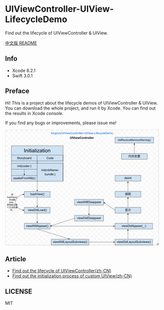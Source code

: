# UIViewController-UIView-LifecycleDemo

Find out the lifecycle of UIViewController &amp; UIView.

[中文版 README](README_CN.md)

## Info

- Xcode 8.2.1
- Swift 3.0.1

## Preface

Hi! This is a project about the lifecycle demos of UIViewController & UIView. You can download the whole project, and run it by Xcode. You can find out the results in Xcode console.

If you find any bugs or improvements, please issue me!

![Structure](images/uiviewcontroller-lifecycle.png)

## Article

- [Find out the lifecycle of UIViewController(zh-CN)](UIViewController_Lifecycle.md)
- [Find out the initialization process of custom UIView(zh-CN)](https://kingcos.me/posts/2017/uiviewcontroller_life_cycle/)

## LICENSE

MIT
